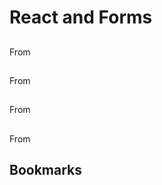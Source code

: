 # React and Forms


##

From[]()


##

From[]()



##

From[]()



##

From[]()

## Bookmarks

[]()

[]()

[]()
